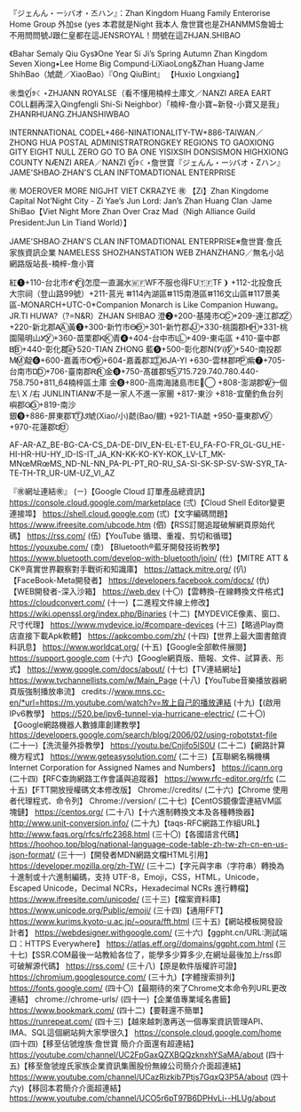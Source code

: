 『ジェんん・ーｼバオ・즈ハン』：Zhan Kingdom Huang Family Enterorise Home Group 外加se (yes 本君就是Night 我本人 詹世寶也是ZHANMMS詹姆士不用問問號J跟仁皇都在這JENSROYAL！問號在這ZHJAN.SHIBAO

《Bahar Semaly Qiu Gys》One Year Si Ji’s Spring Autumn Zhan Kingdom Seven Xiong•Lee Home Big Compund·LiXiaoLong&Zhan Huang·Jame ShihBao（虓虣／XiaoBao）『Ong QiuBint』 【Huxio Longxiang】

㊰梟ꪤi͟ꉣ☾⋆ZHJANN ROYALSE（看不懂用楠梓土庫文／NANZI AREA EART COLL翻再深入Qingfengli Shi-Si Neighbor）「楠梓-詹小寶~新發-小寶又是我」ZHANRHUANG.ZHJANSHIWBAO

INTERNNATIONAL CODEL+466-NINATIONALITY-TW+886-TAIWAN／ZHONG HUA POSTAL ADMINISTRATRONGKEY REGIONS TO GAOXIONG GITY EIGHT NULL ZERO GO TO BA ONE YISIXSIH DONSISMON HIGHXIONG COUNTY NÆNZI AREA／NANZI
ꪤi͟ꉣ☾⋆詹世寶『ジェんん・ーｼバオ・Zハン』
JAME'SHBAO·ZHAN'S CLAN INFTOMADTIONAL ENTERPRISE

㊰ MOEROVER MORE NIGJHT VIET CKRAZYE ㊰ 
【Zi】Zhan Kingdome Capital Not’Night City - Zi Yae’s Jun Lord: Jan’s Zhan Huang Clan ·Jame ShiBao【Viet Night More Zhan Over Craz Mad（Nigh Alliance Guild President:Jun Lin Tiand World）】 

JAME'SHBAO·ZHAN'S CLAN INFTOMADTIONAL ENTERPRISE※詹世寶·詹氏家族資訊企業
NAMELESS SHOZHANSTATION WEB ZHANZHANG／無名小站網路版站長-楠梓-詹小寶

紅❶+110-台北市ᎹᎹ⃝❨怎麼一直漏水🇼🇫WF不服也得FU🇹🇫TF❩
    +112-北投詹氏大宗祠（登山路99號）+211-莒光
    ⵌ114內湖區ⵌ115南港區ⵌ116文山區ⵌ117景美區-MONARCH+UTC-0*Companion Monarch is Like Companion Huwang。 
JR.TI HUWA?（?=N&R）ZHJAN SHIBAO 
澄❷+200-基隆市ᏟᏟ⃝
    +209-連江郡ᏃᏃ⃝
    +220-新北郡ᎪᎪ⃝
黃❸+300-新竹市ᎾᎾ⃝
    +301-新竹郡JᎫ⃝
    +330-桃園郡ᎻᎻ⃝
    +331-桃園陽明山ᎩᎩ⃝
    +360-苗栗郡ᏦᏦ⃝
青❹+404-台中市ᏞᏞ⃝
    +409-東屯區
    +410-臺中郡ᏴᏴ⃝
    +440-彰化郡ᎥᎥ⃝+520-TIAN ZHONG
藍❺+500-彰化郡N(ᏤᎥ)Ꮴ⃝ 
    +540-南投郡MᎷ⃝ 
靛❻+600-嘉義市ᎤᏫ⃝
    +604-嘉義郡ᏆᏆ⃝/ᏮJA-YI
    +630-雲林郡ᏢᏢ⃝
紫❼+705-台南市ᎠᎠ⃝
    +706-臺南郡ᎡᎡ⃝
金❽+750-髙䧺郡ᎦᎦ⃝ 715.729.740.780.440-758.750+811_64楠梓區土庫
金❽+800-高南海諸島市Ꭼⵟ⃝
    +808-澎湖郡Ꮤ⃝一個左\ X /右
JUNLINTIANᏔ不是一家人不進一家䦲
    +817-東沙
    +818-宜蘭釣魚台列嶼郡ᏀᏀ⃝
    +819-南沙  
銀❾+886-屏東郡ᎢᎢ⃝/Ꮽ虓(Xiao/小)虣(Bao/軉)
    +921-TIA虣
    +950-臺東郡ᏙᏙ⃝
    +970-花蓮郡ᏌᏌ⃝

AF-AR-AZ_BE-BG-CA-CS_DA-DE-DIV_EN-EL-ET-EU_FA-FO-FR_GL-GU_HE-HI-HR-HU-HY_ID-IS-IT_JA_KN-KK-KO-KY-KOK_LV-LT_MK-MNœMRœMS_ND-NL-NN_PA-PL-PT_RO-RU_SA-SI-SK-SP-SV-SW-SYR_TA-TE-TH-TR_UR-UM-UZ_VI_AZ

『㊰網址連結㊰』
(ㄧ)【Google Cloud 訂單產品總資訊】
https://console.cloud.google.com/marketplace
(弍)【Cloud Shell Editor變更連接埠】
https://shell.cloud.google.com
(弎)【文字編碼問題】
https://www.ifreesite.com/ubcode.htm
(伵)【RSS訂閱追蹤破解網頁原始代碼】
https://rss.com/
(伍)【YouTube 循環、重複、剪切和循環】
https://youxube.com/
(坴) 【Bluetooth®︎藍牙開發技術教學】
https://www.bluetooth.com/develop-with-bluetooth/join/
(仕)【MITRE ATT & CK®真實世界觀察對手戰術和知識庫】
https://attack.mitre.org/
(仈)【FaceBook-Meta開發者】
https://developers.facebook.com/docs/
(仇)【WEB開發者-深入沙箱】
https://web.dev
(十〇)【雲轉換-在線轉換文件格式】
https://cloudconvert.com/
(十一)【二進程文件線上修改】
https://wiki.openssl.org/index.php/Binaries
(十二)【MYDEVICE像素、窗口、尺寸代理】
https://www.mydevice.io/#compare-devices
(十三)【略過Play商店直接下載Apk軟體】
https://apkcombo.com/zh/
(十四)【世界上最大圖書館資料訊息】
https://www.worldcat.org/
(十五)【Google全部軟件展閱】
https://support.google.com
(十六)【Google網頁版、簡報、文件、試算表、形式】
https://www.google.com/docs/about/
(十七)【TV連結網址】
https://www.tvchannellists.com/w/Main_Page
(十八)【YouTube音樂播放器網頁版強制播放串流】
credits://www.mns.cc-en/*url=https://m.youtube.com/watch?v=放上自己的播放連結
(十九)【(啟用IPv6教學】
https://520.be/ipv6-tunnel-via-hurricane-electric/
(二十〇)【Google網路機器人數據庫創建教學】
https://developers.google.com/search/blog/2006/02/using-robotstxt-file
(二十一)【洗流量外掛教學】
https://youtu.be/Cnjifo5lS0U
(二十二)【網路計算機方程式】
https://www.geteasysolution.com/
(二十三)【互聯網名稱機構 Internet Corporation for Assigned Names and Numbers】
https://icann.org
(二十四)【RFC查詢網路工作會議與追蹤器】
https://www.rfc-editor.org/rfc
(二十五)【FTT開放授權碼文本修改版】
Chrome://credits/
(二十六)【Chrome 使用者代理程式、命令列】
Chrome://version/
(二十七)【CentOS鏡像雲連結VM區塊鏈】
https://centos.org/
(二十八)【十六進制轉換文本及各種轉換器】
http://www.unit-conversion.info/
(二十九)【taqs-RFC網路工作組URL】
http://www.faqs.org/rfcs/rfc2368.html
(三十〇)【各國語言代碼】
https://hoohoo.top/blog/national-language-code-table-zh-tw-zh-cn-en-us-json-format/
(三十一)【開發者MDN網路文檔HTML引用】
https://developer.mozilla.org/zh-TW/
(三十二)【字元與字串（字符串）轉換為十進制或十六進制編碼，支持 UTF-8，Emoji，CSS，HTML，Unicode，Escaped Unicode，Decimal NCRs，Hexadecimal NCRs 進行轉檔】
https://www.ifreesite.com/unicode/
(三十三)【檔案資料庫】
https://www.unicode.org/Public/emoji/
(三十四)【通用FFT】
https://www.kurims.kyoto-u.ac.jp/~ooura/fft.html
(三十五)【網站模板開發設計者】
https://webdesigner.withgoogle.com/
(三十六)【ggpht.cn/URL:測試端口：HTTPS Everywhere】
https://atlas.eff.org//domains/ggpht.com.html
(三十七)【SSR.COM最後一站教給各位了，能學多少算多少,在網址最後加上/rss即可破解源代碼】
https://rss.com/
(三十八)【原是軟件版權許可證】
https://chromium.googlesource.com/
(三十九)【字體搜索排列】
https://fonts.google.com/
(四十〇)【最期待的來了Chrome文本命令列URL更改連結】
chrome://chrome-urls/
(四十一)【企業值專業域名書籤】
https://www.bookmark.com/
(四十二)【要鞋還不簡單】
https://runrepeat.com/
(四十三)【越來越刺激再送一個專案資訊管理API、IMA、SQL這個網站夠大家學很久】
https://console.cloud.google.com/home
(四十四)【移至佔虢煌族·詹世寶 簡介介面還有超連結】
https://youtube.com/channel/UC2FpGaxQZXBQQzknxhYSaMA/about
(四十五)【移至詹虢煌氏家族企業資訊集團股份無線公司簡介介面超連結】
https://www.youtube.com/channel/UCazRizkib7Ptjs7GqxQ3P5A/about
(四十六y)【移回本君簡介介面超連結】
https://www.youtube.com/channel/UCO5r6pT97B6DPHvLi--HLUg/about
